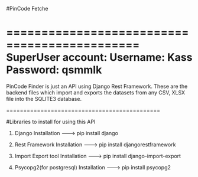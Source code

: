 #PinCode Fetche

=============================================
SuperUser account:
Username: Kass
Password: qsmmlk
=============================================

PinCode Finder is just an API using Django Rest Framework.
These are the backend files which import and exports the datasets from any CSV, XLSX file into the SQLITE3 database.

=============================================

#Libraries to install for using this API

1. Django 
Installation ---> pip install django

2. Rest Framework
Installation ---> pip install djangorestframework

3. Import Export tool
Installation ---> pip install django-import-export

4. Psycopg2(for postgresql)
Installation ---> pip install psycopg2
